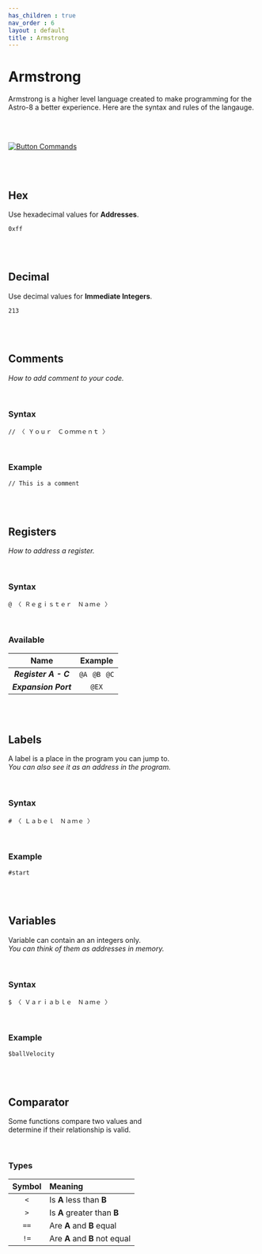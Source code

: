 ```yaml
---
has_children : true
nav_order : 6
layout : default
title : Armstrong
---
```


# Armstrong

Armstrong is a higher level language created to make programming for the Astro-8 a better experience. Here are the syntax and rules of the langauge.

<br>
<br>

[![Button Commands]][Commands]

<br>
<br>

## Hex

Use hexadecimal values for **Addresses**.

```
0xff
```

<br>
<br>

## Decimal

Use decimal values for **Immediate Integers**.

```
213
```

<br>
<br>

## Comments

*How to add comment to your code.*

<br>

### Syntax

```
// 〈 Ｙｏｕｒ　Ｃｏｍｍｅｎｔ 〉
```

<br>

### Example

```
// This is a comment
```

<br>
<br>

## Registers

*How to address a register.*

<br>

### Syntax

```
@ 〈 Ｒｅｇｉｓｔｅｒ　Ｎａｍｅ 〉
```

<br>

### Available

| Name | Example |
|:----:|:-------:|
| ***Register A - C*** | `@A`  `@B`  `@C`
| ***Expansion Port*** | `@EX`

<br>
<br>

## Labels

A label is a place in the program you can jump to. <br>
*You can also see it as an address in the program.*

<br>

### Syntax

```
# 〈 Ｌａｂｅｌ　Ｎａｍｅ 〉
```

<br>

### Example

```
#start
```

<br>
<br>

## Variables

Variable can contain an an integers only. <br>
*You can think of them as addresses in memory.*

<br>

### Syntax

```
$ 〈 Ｖａｒｉａｂｌｅ　Ｎａｍｅ 〉
```

<br>

### Example

```
$ballVelocity
```

<br>
<br>

## Comparator

Some functions compare two values and <br>
determine if their relationship is valid.

<br>

### Types

| Symbol | Meaning 
|:------:|:--------
| `<`    | Is **A** less than **B**
| `>`    | Is **A** greater than **B**
| `==`   | Are **A** and **B** equal
| `!=`   | Are **A** and **B** not equal

<br>


<!----------------------------------------------------------------------------->

[Commands]: Commands


<!---------------------------------[ Buttons ]--------------------------------->

[Button Commands]: https://img.shields.io/badge/Commands-0288D1?style=flat-square&logoColor=white&logo=Betfair

